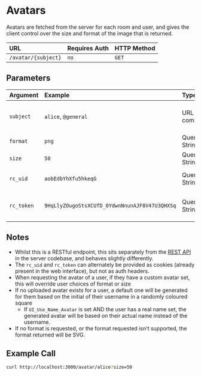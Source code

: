 # Avatars

Avatars are fetched from the server for each room and user, and gives the client control over the size and format of the image that is returned.

| URL | Requires Auth | HTTP Method |
| :--- | :--- | :--- |
| `/avatar/{subject}` | `no` | `GET` |

## Parameters

| Argument | Example | Type | Required | Description |
| :--- | :--- | :--- | :--- | :--- |
| `subject` | `alice`, `@general` | URL component | Required | Name of user or channel. Channels are always preceded by an @ symbol. Rooms that are DMs are always represented by the other participant's user avatar. |
| `format` | `png` | Query String | Optional | Format of the image requested. Can be one of: `jpg`, `jpeg`, `png`. |
| `size` | `50` | Query String | Optional | Width and height of the image. Default: 200 |
| `rc_uid` | `aobEdbYhXfu5hkeqG` | Query String | Optional | User ID for authenticating, only required if `Accounts_AvatarBlockUnauthenticatedAccess` is enabled |
| `rc_token` | `9HqLlyZOugoStsXCUfD_0YdwnNnunAJF8V47U3QHXSq` | Query String | Optional | User auth token for authenticating, only required if `Accounts_AvatarBlockUnauthenticatedAccess` is enabled |

## Notes

* Whilst this is a RESTful endpoint, this sits separately from the [REST API](./) in the server codebase, and behaves slightly differently.
* The `rc_uid` and `rc_token` can alternately be provided as cookies \(already present in the web interface\), but not as auth headers.
* When requesting the avatar of a user, if they have a custom avatar set, this will override user choices of format or size
* If no uploaded avatar exists for a user, a default one will be generated for them based on the initial of their username in a randomly coloured square
  * If `UI_Use_Name_Avatar` is set AND the user has a real name set, the generated avatar will be based on their actual name instead of the username.
* If no format is requested, or the format requested isn't supported, the format returned will be SVG.

## Example Call

```bash
curl http://localhost:3000/avatar/alice?size=50
```

